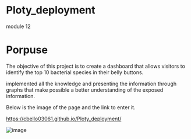 # Ploty_deployment
module 12

# Porpuse 

The objective of this project is to create a dashboard that allows visitors to identify the top 10 bacterial species in their belly buttons.

implemented all the knowledge and presenting the information through graphs that make possible a better understanding of the exposed information.

Below is the image of the page and the link to enter it.

https://cbello03061.github.io/Ploty_deployment/

![image](https://user-images.githubusercontent.com/96089967/161396546-3d84814a-a176-454e-a911-031ece182bca.png)


